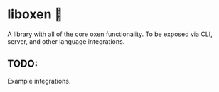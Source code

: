 # liboxen 🐂

A library with all of the core oxen functionality. To be exposed via CLI, server, and other language integrations.

## TODO:

Example integrations.
